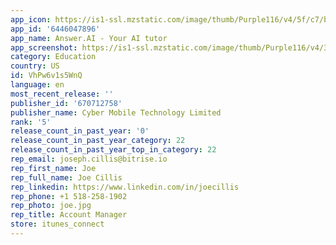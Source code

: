 ```yaml
---
app_icon: https://is1-ssl.mzstatic.com/image/thumb/Purple116/v4/5f/c7/be/5fc7be65-4043-d6a7-a3e1-45cd9b935ae1/AppIcon-0-0-1x_U007epad-0-85-220.png/1024x1024bb.png
app_id: '6446047896'
app_name: Answer.AI - Your AI tutor
app_screenshot: https://is1-ssl.mzstatic.com/image/thumb/Purple116/v4/33/3a/06/333a0602-328f-cf5c-9b67-20fa4e5c4b35/dc41708e-77ef-4303-9a6f-abb618c71436_ios_screenshot_5.5_04.png/1242x2208bb.png
category: Education
country: US
id: VhPw6v1s5WnQ
language: en
most_recent_release: ''
publisher_id: '670712758'
publisher_name: Cyber Mobile Technology Limited
rank: '5'
release_count_in_past_year: '0'
release_count_in_past_year_category: 22
release_count_in_past_year_top_in_category: 22
rep_email: joseph.cillis@bitrise.io
rep_first_name: Joe
rep_full_name: Joe Cillis
rep_linkedin: https://www.linkedin.com/in/joecillis
rep_phone: +1 518-258-1902
rep_photo: joe.jpg
rep_title: Account Manager
store: itunes_connect
---
```

